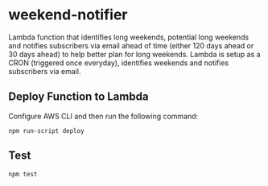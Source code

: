 # weekend-notifier

Lambda function that identifies long weekends, potential long weekends and notifies subscribers via email ahead of time (either 120 days ahead or 30 days ahead) to help better plan for long weekends. Lambda is setup as a CRON (triggered once everyday), identifies weekends and notifies subscribers via email.    

## Deploy Function to Lambda

Configure AWS CLI and then run the following command:

	npm run-script deploy

## Test

	npm test
